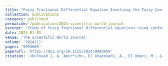 ```yaml
---
title: "Fuzzy Fractional Differential Equation Involving the Fuzzy Conformable Derivative and the α-Semigroups"
collection: publications
category: published
permalink: /publication/2024-scientific-world-journal
excerpt: 'Study of fuzzy fractional differential equations using conformable derivatives and semigroup theory.'
date: 2024-01-01
venue: 'The Scientific World Journal'
volume: '2024(1)'
pages: '9993669'
paperurl: 'https://doi.org/10.1155/2024/9993669'
citation: '<b>Fouad I. A. Amir*</b>, El Ghazouani, A., El Omari, M., & Melliani, S. (2024). &quot;Fuzzy Fractional Differential Equation Involving the Fuzzy Conformable Derivative and the α-Semigroups.&quot; <i>The Scientific World Journal</i>, 2024(1), 9993669.'
---
```

